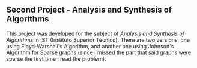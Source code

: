 ## Second Project - Analysis and Synthesis of Algorithms

This project was developed for the subject of _Analysis and Synthesis of Algorithms_ in IST (Instituto Superior Técnico).
There are two versions, one using Floyd-Warshall's Algorithm, and another one using Johnson's Algorithm for Sparse graphs (since I missed the part that said graphs were sparse the first time I read the problem).
